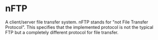# nFTP
A client/server file transfer system. nFTP stands for "not File Transfer Protocol". This specifies that the implemented protocol is not the typical FTP but a completely different protocol for file transfer.

